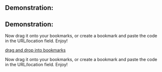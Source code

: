 ## Demonstration:

## Demonstration:

Now drag it onto your bookmarks, or create a bookmark and paste the code in the URL/location field. Enjoy!

[drag and drop into bookmarks](http://google.com)

Now drag it onto your bookmarks, or create a bookmark and paste the code in the URL/location field. Enjoy!

